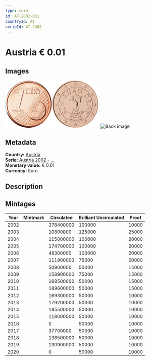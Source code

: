 ```yaml
---
type: coin
id: AT-2002-001
countryId: AT
serieId: AT-2002
---
```


# Austria € 0.01

## Images

<img src="../../../img/common-2002-001.png" height="150" alt="Front image"><img src="img/austria-2002-001.png" height="150" alt="Back image">     ![Back image]()

## Metadata

**Country:** [Austria](../index.md)\
**Serie:** [Austria 2002 - ...](index.md)\
**Monetary value:** € 0.01\
**Currency:** Euro

## Description


## Mintages

| Year | Mintmark | Circulated | Brilliant Uncirculated | Proof |
| ---- | -------- | ---------- | ---------------------- | ----- |
| 2002 |  | 378400000| 100000 | 10000 |
| 2003 |  | 10800000| 125000 | 25000 |
| 2004 |  | 115000000| 100000 | 20000 |
| 2005 |  | 174700000| 100000 | 20000 |
| 2006 |  | 48300000| 100000 | 20000 |
| 2007 |  | 111900000| 75000 | 20000 |
| 2008 |  | 50900000| 50000 | 15000 |
| 2009 |  | 158900000| 75000 | 15000 |
| 2010 |  | 168500000| 50000 | 15000 |
| 2011 |  | 189600000| 50000 | 15000 |
| 2012 |  | 169300000| 50000 | 10000 |
| 2013 |  | 179200000| 50000 | 10000 |
| 2014 |  | 185500000| 50000 | 10000 |
| 2015 |  | 118000000| 50000 | 10000 |
| 2016 |  | 0| 50000 | 10000 |
| 2017 |  | 37700000| 50000 | 10000 |
| 2018 |  | 138500000| 50000 | 10000 |
| 2019 |  | 130900000| 50000 | 10000 |
| 2020 |  | 0| 50000 | 10000 |
